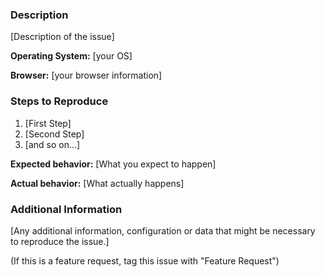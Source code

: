### Description

[Description of the issue]

**Operating System:** [your OS]

**Browser:** [your browser information]

### Steps to Reproduce

1. [First Step]
2. [Second Step]
3. [and so on...]

**Expected behavior:** [What you expect to happen]

**Actual behavior:** [What actually happens]

### Additional Information

[Any additional information, configuration or data that might be necessary to reproduce the issue.]

(If this is a feature request, tag this issue with "Feature Request")
